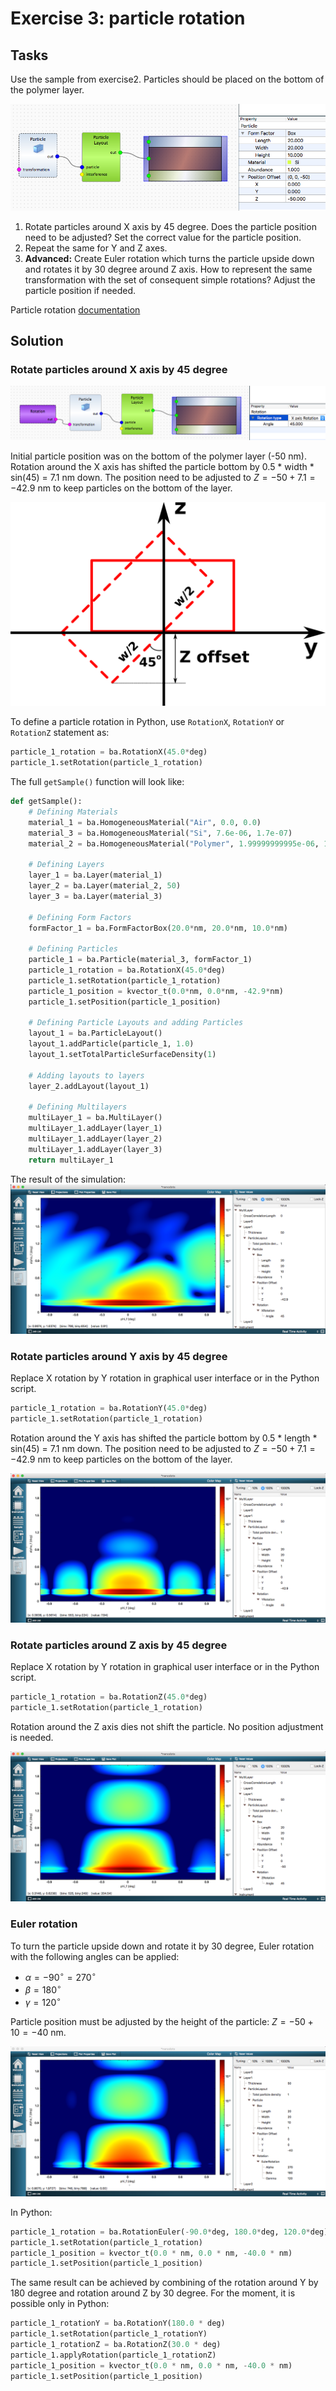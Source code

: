 # Exercise 3: particle rotation

## Tasks
Use the sample from exercise2. Particles should be placed on the bottom of the polymer layer.

![Sample](img/ex3_fig1.png)

1. Rotate particles around X axis by 45 degree. Does the particle position need to be adjusted? Set the correct value for the particle position.
2. Repeat the same for Y and Z axes.
3. **Advanced:** Create Euler rotation which turns the particle upside down and rotates it by 30 degree around Z axis. How to represent the same transformation with the set of consequent simple rotations?  Adjust the particle position if needed.

Particle rotation [documentation](http://bornagainproject.org/documentation/usage/scripting/particles_rotation)
 

## Solution
### Rotate particles around X axis by 45 degree

![Sample](img/ex3_fig2.png)

Initial particle position was on the bottom of the polymer layer (-50 nm). Rotation around the X axis has shifted the particle bottom by 0.5 * width * sin(45) = 7.1 nm down. The position need to be adjusted to $Z=-50 + 7.1 = -42.9$ nm to keep particles on the bottom of the layer.

![Z offset](img/ex3_fig3.png)

To define a particle rotation in Python, use `RotationX`, `RotationY` or `RotationZ` statement as:

```python
particle_1_rotation = ba.RotationX(45.0*deg)
particle_1.setRotation(particle_1_rotation)
```

The full `getSample()` function will look like:

```python
def getSample():
    # Defining Materials
    material_1 = ba.HomogeneousMaterial("Air", 0.0, 0.0)
    material_3 = ba.HomogeneousMaterial("Si", 7.6e-06, 1.7e-07)
    material_2 = ba.HomogeneousMaterial("Polymer", 1.99999999995e-06, 1.3e-08)

    # Defining Layers
    layer_1 = ba.Layer(material_1)
    layer_2 = ba.Layer(material_2, 50)
    layer_3 = ba.Layer(material_3)

    # Defining Form Factors
    formFactor_1 = ba.FormFactorBox(20.0*nm, 20.0*nm, 10.0*nm)

    # Defining Particles
    particle_1 = ba.Particle(material_3, formFactor_1)
    particle_1_rotation = ba.RotationX(45.0*deg)
    particle_1.setRotation(particle_1_rotation)
    particle_1_position = kvector_t(0.0*nm, 0.0*nm, -42.9*nm)
    particle_1.setPosition(particle_1_position)

    # Defining Particle Layouts and adding Particles
    layout_1 = ba.ParticleLayout()
    layout_1.addParticle(particle_1, 1.0)
    layout_1.setTotalParticleSurfaceDensity(1)

    # Adding layouts to layers
    layer_2.addLayout(layout_1)

    # Defining Multilayers
    multiLayer_1 = ba.MultiLayer()
    multiLayer_1.addLayer(layer_1)
    multiLayer_1.addLayer(layer_2)
    multiLayer_1.addLayer(layer_3)
    return multiLayer_1

```

The result of the simulation:
![RotationX](img/ex3_fig4.png)

### Rotate particles around Y axis by 45 degree

Replace X rotation by Y rotation in graphical user interface or in the Python script.

```python
particle_1_rotation = ba.RotationY(45.0*deg)
particle_1.setRotation(particle_1_rotation)
```

Rotation around the Y axis has shifted the particle bottom by 0.5 * length * sin(45) = 7.1 nm down. The position need to be adjusted to $Z=-50 + 7.1 = -42.9$ nm to keep particles on the bottom of the layer.

![RotationY](img/ex3_fig5.png)

### Rotate particles around Z axis by 45 degree

Replace X rotation by Y rotation in graphical user interface or in the Python script.

```python
particle_1_rotation = ba.RotationZ(45.0*deg)
particle_1.setRotation(particle_1_rotation)
```

Rotation around the Z axis dies not shift the particle. No position adjustment is needed.

![RotationZ](img/ex3_fig6.png)

### Euler rotation
To turn the particle upside down and rotate it by 30 degree, Euler rotation with the following angles can be applied:

- $\alpha = -90^{\circ} = 270^{\circ}$
- $\beta = 180^{\circ}$
- $\gamma = 120^{\circ}$

Particle position must be adjusted by the height of the particle: $Z = -50 + 10 = -40$ nm.

![RotationZ](img/ex3_fig7.png)

In Python:

```python
particle_1_rotation = ba.RotationEuler(-90.0*deg, 180.0*deg, 120.0*deg)
particle_1.setRotation(particle_1_rotation)
particle_1_position = kvector_t(0.0 * nm, 0.0 * nm, -40.0 * nm)
particle_1.setPosition(particle_1_position)
```

The same result can be achieved by combining of the rotation around Y by 180 degree and rotation around Z by 30 degree. For the moment, it is possible only in Python:

```python
particle_1_rotationY = ba.RotationY(180.0 * deg)
particle_1.setRotation(particle_1_rotationY)
particle_1_rotationZ = ba.RotationZ(30.0 * deg)
particle_1.applyRotation(particle_1_rotationZ)
particle_1_position = kvector_t(0.0 * nm, 0.0 * nm, -40.0 * nm)
particle_1.setPosition(particle_1_position)
```